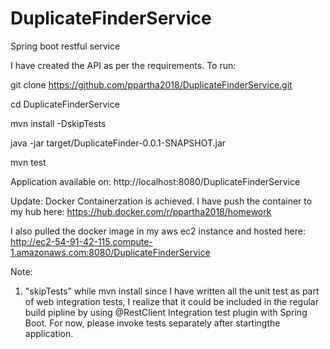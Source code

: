# DuplicateFinderService
Spring boot restful service 

I have created the API as per the requirements.
To run:

git clone https://github.com/ppartha2018/DuplicateFinderService.git

cd DuplicateFinderService

mvn install -DskipTests

java -jar target/DuplicateFinder-0.0.1-SNAPSHOT.jar

mvn test

Application available on: http://localhost:8080/DuplicateFinderService

Update:
Docker Containerzation is achieved.
I have push the container to my hub here:
https://hub.docker.com/r/ppartha2018/homework

I also pulled the docker image in my aws ec2 instance and hosted here:
http://ec2-54-91-42-115.compute-1.amazonaws.com:8080/DuplicateFinderService

Note:
1. "skipTests" while mvn install since I have written all the unit test as part of web integration tests, I realize that it could be included in the regular build pipline by using @RestClient Integration test plugin with Spring Boot. For now, please invoke tests separately after startingthe application.
